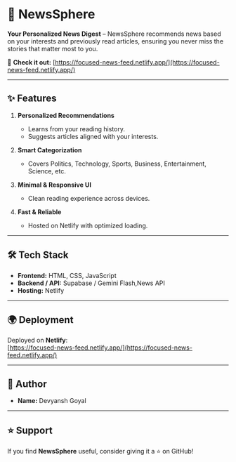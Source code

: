# 📰 NewsSphere

**Your Personalized News Digest** – NewsSphere recommends news based on your interests and previously read articles, ensuring you never miss the stories that matter most to you.  

🔗 **Check it out:** [https://focused-news-feed.netlify.app/](https://focused-news-feed.netlify.app/)

---

## ✨ Features

1. **Personalized Recommendations**  
   - Learns from your reading history.  
   - Suggests articles aligned with your interests.  

2. **Smart Categorization**  
   - Covers Politics, Technology, Sports, Business, Entertainment, Science, etc.  

3. **Minimal & Responsive UI**  
   - Clean reading experience across devices.  

4. **Fast & Reliable**  
   - Hosted on Netlify with optimized loading.  

---

## 🛠 Tech Stack

- **Frontend:** HTML, CSS, JavaScript  
- **Backend / API:** Supabase / Gemini Flash,News API   
- **Hosting:** Netlify  

---

## 🌍 Deployment

Deployed on **Netlify**:  
[https://focused-news-feed.netlify.app/](https://focused-news-feed.netlify.app/)

---

## 👤 Author

- **Name:** Devyansh Goyal 

---

## ⭐ Support

If you find **NewsSphere** useful, consider giving it a ⭐ on GitHub!
